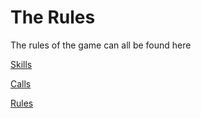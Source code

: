 # The Rules

The rules of the game can all be found here

[Skills](/rules/skills.md)

[Calls](/rules/calls.md)

[Rules](/rules/rules.md)
